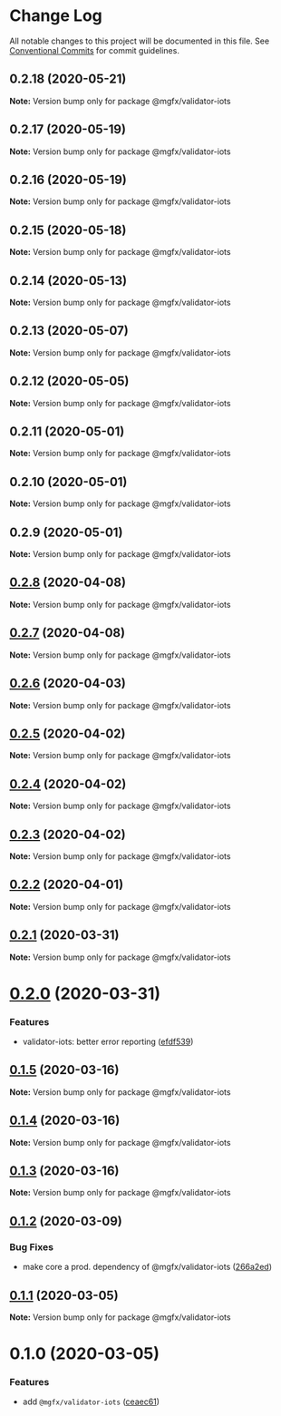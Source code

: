 # Change Log

All notable changes to this project will be documented in this file.
See [Conventional Commits](https://conventionalcommits.org) for commit guidelines.

## 0.2.18 (2020-05-21)

**Note:** Version bump only for package @mgfx/validator-iots





## 0.2.17 (2020-05-19)

**Note:** Version bump only for package @mgfx/validator-iots





## 0.2.16 (2020-05-19)

**Note:** Version bump only for package @mgfx/validator-iots





## 0.2.15 (2020-05-18)

**Note:** Version bump only for package @mgfx/validator-iots





## 0.2.14 (2020-05-13)

**Note:** Version bump only for package @mgfx/validator-iots





## 0.2.13 (2020-05-07)

**Note:** Version bump only for package @mgfx/validator-iots





## 0.2.12 (2020-05-05)

**Note:** Version bump only for package @mgfx/validator-iots





## 0.2.11 (2020-05-01)

**Note:** Version bump only for package @mgfx/validator-iots





## 0.2.10 (2020-05-01)

**Note:** Version bump only for package @mgfx/validator-iots





## 0.2.9 (2020-05-01)

**Note:** Version bump only for package @mgfx/validator-iots





## [0.2.8](https://github.com/ai-labs-team/mgFx/compare/@mgfx/validator-iots@0.2.7...@mgfx/validator-iots@0.2.8) (2020-04-08)

**Note:** Version bump only for package @mgfx/validator-iots





## [0.2.7](https://github.com/ai-labs-team/mgFx/compare/@mgfx/validator-iots@0.2.6...@mgfx/validator-iots@0.2.7) (2020-04-08)

**Note:** Version bump only for package @mgfx/validator-iots





## [0.2.6](https://github.com/ai-labs-team/mgFx/compare/@mgfx/validator-iots@0.2.5...@mgfx/validator-iots@0.2.6) (2020-04-03)

**Note:** Version bump only for package @mgfx/validator-iots





## [0.2.5](https://github.com/ai-labs-team/mgFx/compare/@mgfx/validator-iots@0.2.4...@mgfx/validator-iots@0.2.5) (2020-04-02)

**Note:** Version bump only for package @mgfx/validator-iots





## [0.2.4](https://github.com/ai-labs-team/mgFx/compare/@mgfx/validator-iots@0.2.3...@mgfx/validator-iots@0.2.4) (2020-04-02)

**Note:** Version bump only for package @mgfx/validator-iots





## [0.2.3](https://github.com/ai-labs-team/mgFx/compare/@mgfx/validator-iots@0.2.2...@mgfx/validator-iots@0.2.3) (2020-04-02)

**Note:** Version bump only for package @mgfx/validator-iots





## [0.2.2](https://github.com/ai-labs-team/mgFx/compare/@mgfx/validator-iots@0.2.1...@mgfx/validator-iots@0.2.2) (2020-04-01)

**Note:** Version bump only for package @mgfx/validator-iots





## [0.2.1](https://github.com/ai-labs-team/mgFx/compare/@mgfx/validator-iots@0.2.0...@mgfx/validator-iots@0.2.1) (2020-03-31)

**Note:** Version bump only for package @mgfx/validator-iots





# [0.2.0](https://github.com/ai-labs-team/mgFx/compare/@mgfx/validator-iots@0.1.5...@mgfx/validator-iots@0.2.0) (2020-03-31)


### Features

* validator-iots: better error reporting ([efdf539](https://github.com/ai-labs-team/mgFx/commit/efdf539))





## [0.1.5](https://github.com/ai-labs-team/mgFx/compare/@mgfx/validator-iots@0.1.4...@mgfx/validator-iots@0.1.5) (2020-03-16)

**Note:** Version bump only for package @mgfx/validator-iots





## [0.1.4](https://github.com/ai-labs-team/mgFx/compare/@mgfx/validator-iots@0.1.3...@mgfx/validator-iots@0.1.4) (2020-03-16)

**Note:** Version bump only for package @mgfx/validator-iots





## [0.1.3](https://github.com/ai-labs-team/mgFx/compare/@mgfx/validator-iots@0.1.2...@mgfx/validator-iots@0.1.3) (2020-03-16)

**Note:** Version bump only for package @mgfx/validator-iots





## [0.1.2](https://github.com/ai-labs-team/mgFx/compare/@mgfx/validator-iots@0.1.1...@mgfx/validator-iots@0.1.2) (2020-03-09)


### Bug Fixes

* make core a prod. dependency of @mgfx/validator-iots ([266a2ed](https://github.com/ai-labs-team/mgFx/commit/266a2ed))





## [0.1.1](https://github.com/ai-labs-team/mgFx/compare/@mgfx/validator-iots@0.1.0...@mgfx/validator-iots@0.1.1) (2020-03-05)

**Note:** Version bump only for package @mgfx/validator-iots





# 0.1.0 (2020-03-05)


### Features

* add `@mgfx/validator-iots` ([ceaec61](https://github.com/ai-labs-team/mgFx/commit/ceaec61))
